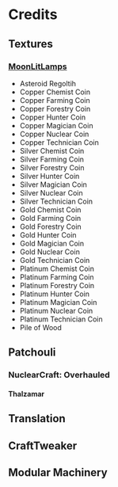 # Credits

## Textures

### [MoonLitLamps](https://twitter.com/MasalpRats?s=09)
- Asteroid Regoltih
- Copper Chemist Coin
- Copper Farming Coin
- Copper Forestry Coin
- Copper Hunter Coin
- Copper Magician Coin
- Copper Nuclear Coin
- Copper Technician Coin
- Silver Chemist Coin
- Silver Farming Coin
- Silver Forestry Coin
- Silver Hunter Coin
- Silver Magician Coin
- Silver Nuclear Coin
- Silver Technician Coin
- Gold Chemist Coin
- Gold Farming Coin
- Gold Forestry Coin
- Gold Hunter Coin
- Gold Magician Coin
- Gold Nuclear Coin
- Gold Technician Coin
- Platinum Chemist Coin
- Platinum Farming Coin
- Platinum Forestry Coin
- Platinum Hunter Coin
- Platinum Magician Coin
- Platinum Nuclear Coin
- Platinum Technician Coin
- Pile of Wood

## Patchouli

### NuclearCraft: Overhauled

#### Thalzamar


## Translation

## CraftTweaker

## Modular Machinery
